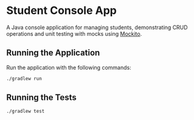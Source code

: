 # Student Console App

A Java console application for managing students, demonstrating CRUD operations and unit testing with mocks using [Mockito](https://site.mockito.org/#how).

## Running the Application
Run the application with the following commands:
```bash
./gradlew run
```

## Running the Tests
```bash
./gradlew test
```
